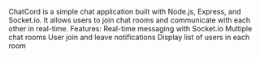 ChatCord is a simple chat application built with Node.js, Express, and Socket.io. It allows users to join chat rooms and communicate with each other in real-time.
Features:
Real-time messaging with Socket.io
Multiple chat rooms
User join and leave notifications
Display list of users in each room
